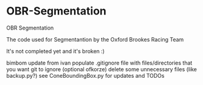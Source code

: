 # OBR-Segmentation
OBR Segmentation

The code used for Segmentantion by the Oxford Brookes Racing Team

It's not completed yet and it's broken :)

bimbom update from ivan
populate .gitignore file with files/directories that you want git to ignore (optional ofkorze)
delete some unnecessary files (like backup.py?)
see ConeBoundingBox.py for updates and TODOs